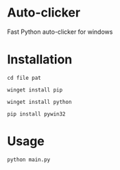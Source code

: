 # Auto-clicker
Fast Python auto-clicker for windows
# Installation

```cd file pat```

```winget install pip```

```winget install python```

```pip install pywin32```

# Usage

```python main.py```
